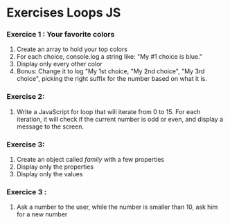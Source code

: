 <!---Tags=["loops", "for", "while"]--->

# Exercises Loops JS

### Exercice 1 : Your favorite colors
1. Create an array to hold your top colors 
2. For each choice, console.log a string like: "My #1 choice is blue."
3. Display only every other color
3. Bonus: Change it to log "My 1st choice, "My 2nd choice", "My 3rd choice", picking the right suffix for the number based on what it is.

### Exercise 2:
1. Write a JavaScript for loop that will iterate from 0 to 15. For each iteration, it will check if the current number is odd or even, and display a message to the screen. 

### Exercise 3:
1. Create an object called *family* with a few properties
2. Display only the properties
3. Display only the values 

### Exercice 3 : 
1. Ask a number to the user, while the number is smaller than 10, ask him for a new number 




